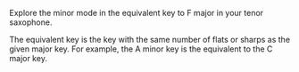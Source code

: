 Explore the minor mode in the equivalent key to F major in your tenor saxophone.

The equivalent key is the key with the same number of flats or sharps as the given major key.
For example, the A minor key is the equivalent to the C major key.